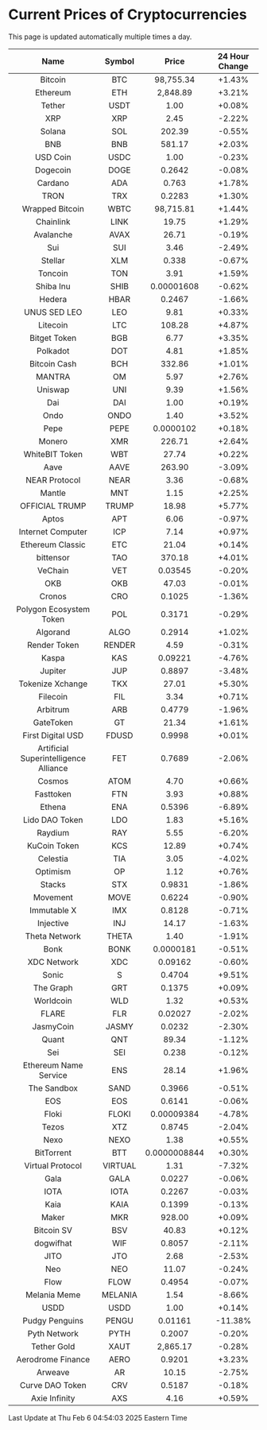 # Current Prices of Cryptocurrencies
This page is updated automatically multiple times a day.

| Name | Symbol | Price | 24 Hour Change |
| :---: |:---:| :---: | :---: |
| Bitcoin | BTC | 98,755.34 | +1.43% |
| Ethereum | ETH | 2,848.89 | +3.21% |
| Tether | USDT | 1.00 | +0.08% |
| XRP | XRP | 2.45 | -2.22% |
| Solana | SOL | 202.39 | -0.55% |
| BNB | BNB | 581.17 | +2.03% |
| USD Coin | USDC | 1.00 | -0.23% |
| Dogecoin | DOGE | 0.2642 | -0.08% |
| Cardano | ADA | 0.763 | +1.78% |
| TRON | TRX | 0.2283 | +1.30% |
| Wrapped Bitcoin | WBTC | 98,715.81 | +1.44% |
| Chainlink | LINK | 19.75 | +1.29% |
| Avalanche | AVAX | 26.71 | -0.19% |
| Sui | SUI | 3.46 | -2.49% |
| Stellar | XLM | 0.338 | -0.67% |
| Toncoin | TON | 3.91 | +1.59% |
| Shiba Inu | SHIB | 0.00001608 | -0.62% |
| Hedera | HBAR | 0.2467 | -1.66% |
| UNUS SED LEO | LEO | 9.81 | +0.33% |
| Litecoin | LTC | 108.28 | +4.87% |
| Bitget Token | BGB | 6.77 | +3.35% |
| Polkadot | DOT | 4.81 | +1.85% |
| Bitcoin Cash | BCH | 332.86 | +1.01% |
| MANTRA | OM | 5.97 | +2.76% |
| Uniswap | UNI | 9.39 | +1.56% |
| Dai | DAI | 1.00 | +0.19% |
| Ondo | ONDO | 1.40 | +3.52% |
| Pepe | PEPE | 0.0000102 | +0.18% |
| Monero | XMR | 226.71 | +2.64% |
| WhiteBIT Token | WBT | 27.74 | +0.22% |
| Aave | AAVE | 263.90 | -3.09% |
| NEAR Protocol | NEAR | 3.36 | -0.68% |
| Mantle | MNT | 1.15 | +2.25% |
| OFFICIAL TRUMP | TRUMP | 18.98 | +5.77% |
| Aptos | APT | 6.06 | -0.97% |
| Internet Computer | ICP | 7.14 | +0.97% |
| Ethereum Classic | ETC | 21.04 | +0.14% |
| bittensor | TAO | 370.18 | +4.01% |
| VeChain | VET | 0.03545 | -0.20% |
| OKB | OKB | 47.03 | -0.01% |
| Cronos | CRO | 0.1025 | -1.36% |
| Polygon Ecosystem Token | POL | 0.3171 | -0.29% |
| Algorand | ALGO | 0.2914 | +1.02% |
| Render Token | RENDER | 4.59 | -0.31% |
| Kaspa | KAS | 0.09221 | -4.76% |
| Jupiter | JUP | 0.8897 | -3.48% |
| Tokenize Xchange | TKX | 27.01 | +5.30% |
| Filecoin | FIL | 3.34 | +0.71% |
| Arbitrum | ARB | 0.4779 | -1.96% |
| GateToken | GT | 21.34 | +1.61% |
| First Digital USD | FDUSD | 0.9998 | +0.01% |
| Artificial Superintelligence Alliance | FET | 0.7689 | -2.06% |
| Cosmos | ATOM | 4.70 | +0.66% |
| Fasttoken | FTN | 3.93 | +0.88% |
| Ethena | ENA | 0.5396 | -6.89% |
| Lido DAO Token | LDO | 1.83 | +5.16% |
| Raydium | RAY | 5.55 | -6.20% |
| KuCoin Token | KCS | 12.89 | +0.74% |
| Celestia | TIA | 3.05 | -4.02% |
| Optimism | OP | 1.12 | +0.76% |
| Stacks | STX | 0.9831 | -1.86% |
| Movement | MOVE | 0.6224 | -0.90% |
| Immutable X | IMX | 0.8128 | -0.71% |
| Injective | INJ | 14.17 | -1.63% |
| Theta Network | THETA | 1.40 | -1.91% |
| Bonk | BONK | 0.0000181 | -0.51% |
| XDC Network | XDC | 0.09162 | -0.60% |
| Sonic | S | 0.4704 | +9.51% |
| The Graph | GRT | 0.1375 | +0.09% |
| Worldcoin | WLD | 1.32 | +0.53% |
| FLARE | FLR | 0.02027 | -2.02% |
| JasmyCoin | JASMY | 0.0232 | -2.30% |
| Quant | QNT | 89.34 | -1.12% |
| Sei | SEI | 0.238 | -0.12% |
| Ethereum Name Service | ENS | 28.14 | +1.96% |
| The Sandbox | SAND | 0.3966 | -0.51% |
| EOS | EOS | 0.6141 | -0.06% |
| Floki | FLOKI | 0.00009384 | -4.78% |
| Tezos | XTZ | 0.8745 | -2.04% |
| Nexo | NEXO | 1.38 | +0.55% |
| BitTorrent | BTT | 0.0000008844 | +0.30% |
| Virtual Protocol | VIRTUAL | 1.31 | -7.32% |
| Gala | GALA | 0.0227 | -0.06% |
| IOTA | IOTA | 0.2267 | -0.03% |
| Kaia | KAIA | 0.1399 | -0.13% |
| Maker | MKR | 928.00 | +0.09% |
| Bitcoin SV | BSV | 40.83 | +0.12% |
| dogwifhat | WIF | 0.8057 | -2.11% |
| JITO | JTO | 2.68 | -2.53% |
| Neo | NEO | 11.07 | -0.24% |
| Flow | FLOW | 0.4954 | -0.07% |
| Melania Meme | MELANIA | 1.54 | -8.66% |
| USDD | USDD | 1.00 | +0.14% |
| Pudgy Penguins | PENGU | 0.01161 | -11.38% |
| Pyth Network | PYTH | 0.2007 | -0.20% |
| Tether Gold | XAUT | 2,865.17 | -0.28% |
| Aerodrome Finance | AERO | 0.9201 | +3.23% |
| Arweave | AR | 10.15 | -2.75% |
| Curve DAO Token | CRV | 0.5187 | -0.18% |
| Axie Infinity | AXS | 4.16 | +0.59% |

Last Update at Thu Feb  6 04:54:03 2025 Eastern Time